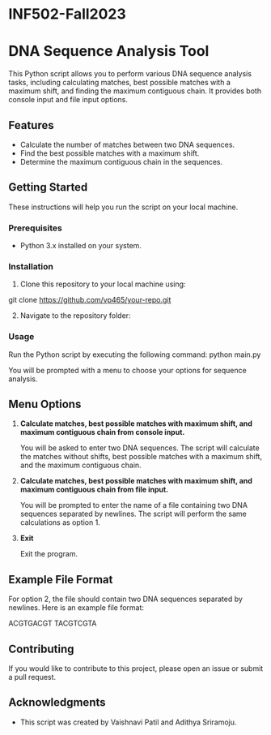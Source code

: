 # INF502-Fall2023

# DNA Sequence Analysis Tool

This Python script allows you to perform various DNA sequence analysis tasks, including calculating matches, best possible matches with a maximum shift, and finding the maximum contiguous chain. It provides both console input and file input options.

## Features

- Calculate the number of matches between two DNA sequences.
- Find the best possible matches with a maximum shift.
- Determine the maximum contiguous chain in the sequences.

## Getting Started

These instructions will help you run the script on your local machine.

### Prerequisites

- Python 3.x installed on your system.

### Installation

1. Clone this repository to your local machine using:

git clone https://github.com/vp465/your-repo.git

2. Navigate to the repository folder:

### Usage

Run the Python script by executing the following command: python main.py


You will be prompted with a menu to choose your options for sequence analysis.

## Menu Options

1. **Calculate matches, best possible matches with maximum shift, and maximum contiguous chain from console input.**

   You will be asked to enter two DNA sequences. The script will calculate the matches without shifts, best possible matches with a maximum shift, and the maximum contiguous chain.

2. **Calculate matches, best possible matches with maximum shift, and maximum contiguous chain from file input.**

   You will be prompted to enter the name of a file containing two DNA sequences separated by newlines. The script will perform the same calculations as option 1.

3. **Exit**

   Exit the program.

## Example File Format

For option 2, the file should contain two DNA sequences separated by newlines. Here is an example file format:

ACGTGACGT
TACGTCGTA


## Contributing

If you would like to contribute to this project, please open an issue or submit a pull request.

## Acknowledgments

- This script was created by Vaishnavi Patil and Adithya Sriramoju.






